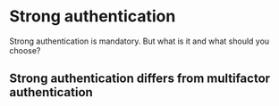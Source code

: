 # Strong authentication
Strong authentication is mandatory. But what is it and what should you choose?
## Strong authentication differs from multifactor authentication
